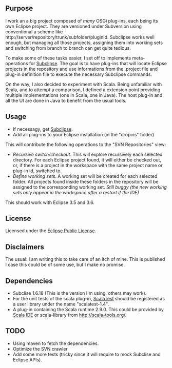 ## Purpose
I work an a big project composed of _many_ OSGi plug-ins, each being its own Eclipse project. They are versioned under Subversion using conventional a scheme like http://server/repository/trunk/subfolder/pluginId. Subclipse works well enough, but managing all those projects, assigning them into working sets and switching from branch to branch can get quite tedious.

To make some of these tasks easier, I set off to implements meta-operations for [Subclipse](http://subclipse.tigris.org/). The goal is to have plug-ins that will locate Eclipse projects in the repository and use informations from the .project file and plug-in definition file to execute the necessary Subclipse commands.

On the way, I also decided to experiment with Scala. Being unfamiliar with Scala, and to attempt a comparison, I defined a extension point providing multiple implementations (one in Scala, one in Java). The host plug-in and all the UI are done in Java to benefit from the usual tools.

## Usage
 - If necessagy, get [Subclipse](http://subclipse.tigris.org/).
 - Add all plug-ins to your Eclipse installation (in the "dropins" folder)

This will contribute the following operations to the "SVN Repositories" view:

 - _Recursive switch/checkout_. This will explore recursively each selected directory. For each Eclipse project found, it will either be checked out, or, if there is a project in the workspace with the same project name or plug-in id, switched to.
 - _Define working sets_. A working set will be created for each selected folder. All projects found inside these folders in the repository will be assigned to the corresponding working set. _Still buggy (the new working sets only appear in the workspace after a restart if the IDE)_

This should work with Eclipse 3.5 and 3.6.

## License
Licensed under the [Eclipse Public License](http://www.eclipse.org/legal/epl-v10.html).

## Disclaimers
The usual: I am writing this to take care of an itch of mine. This is published I case this could be of some use, but I make no promise.

## Dependencies
 - Subclise 1.6.18 (This is the version I'm using, others may work).
 - For the unit tests of the scala plug-in, [ScalaTest](http://www.scalatest.org/) should be registered as a user library under the name "scalatest-1.4".
 - A plug-in containing the Scala runtime 2.9.0. This could be provided by [Scala IDE](http://www.scala-ide.org/) or scala-library from http://scala-tools.org/.

## TODO
 - Using maven to fetch the dependencies.
 - Optimize the SVN crawler
 - Add some more tests (tricky since it will require to mock Subclise and Eclipse APIs).
